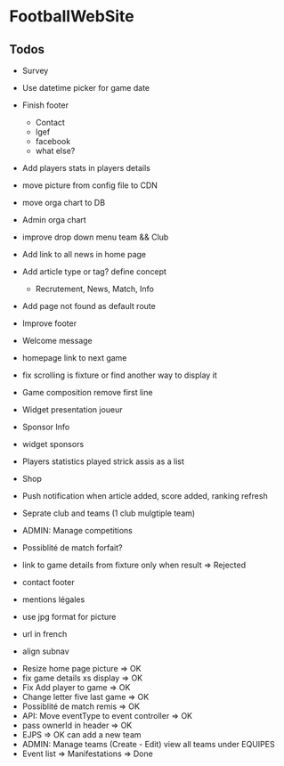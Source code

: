 # FootballWebSite

## Todos

- Survey
- Use datetime picker for game date
- Finish footer
  - Contact
  - lgef
  - facebook
  - what else?
- Add players stats in players details
- move picture from config file to CDN
- move orga chart to DB
- Admin orga chart
- improve drop down menu team && Club
- Add link to all news in home page
- Add article type or tag? define concept
  - Recrutement, News, Match, Info
- Add page not found as default route
- Improve footer

- Welcome message
- homepage link to next game
- fix scrolling is fixture or find another way to display it
- Game composition remove first line
- Widget presentation joueur
- Sponsor Info
- widget sponsors
- Players statistics played strick assis as a list
- Shop
- Push notification when article added, score added, ranking refresh
- Seprate club and teams (1 club mulgtiple team)
- ADMIN: Manage competitions
- Possiblité de match forfait?
- link to game details from fixture only when result => Rejected
- contact footer
- mentions légales
- use jpg format for picture
- url in french
- align subnav

* Resize home page picture => OK
* fix game details xs display => OK
* Fix Add player to game => OK
* Change letter five last game => OK
* Possiblité de match remis => OK
* API: Move eventType to event controller => OK
* pass ownerId in header => OK
* EJPS => OK can add a new team
* ADMIN: Manage teams (Create - Edit) view all teams under EQUIPES
* Event list => Manifestations => Done
